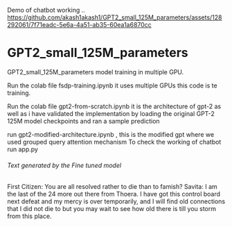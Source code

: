 Demo of chatbot working
..
https://github.com/akash1akash1/GPT2_small_125M_parameters/assets/128292061/7f71eadc-5e6a-4a51-ab35-60ea1a6870cc



# GPT2_small_125M_parameters
GPT2_small_125M_parameters model training in multiple GPU.

Run the colab file fsdp-training.ipynb it uses multiple GPUs this code is te training.

Run the colab file gpt2-from-scratch.ipynb it is the architecture of gpt-2 as well as i have validated the implementation by loading the original GPT-2 125M model checkpoints and ran a sample prediction 

run gpt2-modified-architecture.ipynb , this is the modified gpt where we used grouped query attention mechanism 
To check the working of chatbot run app.py 

###### Text generated by the Fine tuned model #########
First Citizen: You are all resolved rather to die than to famish?
Savita: I am the last of the 24 more out there from Thoera. I have got this control board next defeat and my mercy is over temporarily, and I will find old connections that I did not die to but you may wait to see how old there is till you storm from this place.
